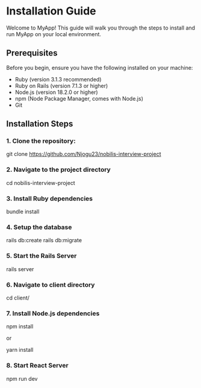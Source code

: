 # Installation Guide

Welcome to MyApp! This guide will walk you through the steps to install and run MyApp on your local environment.

## Prerequisites

Before you begin, ensure you have the following installed on your machine:

* Ruby (version 3.1.3 recommended)
* Ruby on Rails (version 7.1.3 or higher)
* Node.js (version 18.2.0 or higher)
* npm (Node Package Manager, comes with Node.js)
* Git

## Installation Steps

 ### 1. Clone the repository:
 
 git clone https://github.com/Njogu23/nobilis-interview-project

 ### 2. Navigate to the project directory
 
 cd nobilis-interview-project

 ### 3. Install Ruby dependencies

 bundle install

 ### 4. Setup the database

 rails db:create
 rails db:migrate

 ### 5. Start the Rails Server

 rails server

 ### 6. Navigate to client directory

 cd client/

 ### 7. Install Node.js dependencies

 npm install

 or

 yarn install

 ### 8. Start React Server

 npm run dev

 

    




